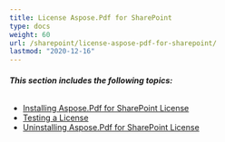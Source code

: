 ```yaml
---
title: License Aspose.Pdf for SharePoint
type: docs
weight: 60
url: /sharepoint/license-aspose-pdf-for-sharepoint/
lastmod: "2020-12-16"
---
```


###### **This section includes the following topics:**
- [Installing Aspose.Pdf for SharePoint License](/pdf/sharepoint/installing-aspose-pdf-for-sharepoint-license/)
- [Testing a License](/pdf/sharepoint/testing-a-license/)
- [Uninstalling Aspose.Pdf for SharePoint License](/pdf/sharepoint/uninstalling-aspose-pdf-for-sharepoint-license/)

